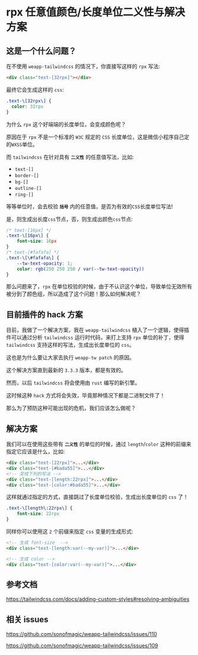 # rpx 任意值颜色/长度单位二义性与解决方案

## 这是一个什么问题？

在不使用 `weapp-tailwindcss` 的情况下，你直接写这样的 `rpx` 写法:

```html
<div class="text-[32rpx]"></div>
```

最终它会生成这样的 `css`:

```css
.text-\[32rpx\] {
  color: 32rpx
}
```

为什么 `rpx` 这个好端端的长度单位，会变成颜色呢？

原因在于 `rpx` 不是一个标准的 `W3C` 规定的 `CSS` 长度单位，这是微信小程序自己定的`WXSS`单位。

而 `tailwindcss` 在针对具有 **`二义性`** 的任意值写法，比如:

- `text-[]`
- `border-[]`
- `bg-[]`
- `outline-[]`
- `ring-[]`

等等单位时，会去校验 **`括号`** 内的任意值，是否为有效的`CSS`长度单位写法!

是，则生成出长度`css`节点，否，则生成出颜色`css`节点:

```css
/* text-[16px] */
.text-\[16px\] {
    font-size: 16px
}
/* text-[#fafafa] */
.text-\[\#fafafa\] {
    --tw-text-opacity: 1;
    color: rgb(250 250 250 / var(--tw-text-opacity))
}
```

那么问题来了，`rpx` 在单位校验的时候，由于不认识这个单位，导致单位无效所有被分到了颜色组，所以造成了这个问题！那么如何解决呢？

## 目前插件的 hack 方案

目前，我做了一个解决方案，我在 `weapp-tailwindcss` 植入了一个逻辑，使得插件可以通过分析 `tailwindcss` 运行时代码，来打上支持 `rpx` 单位的补丁，使得 `tailwindcss` 支持这样的写法，生成出长度单位的 `css`。

这也是为什么要让大家去执行 `weapp-tw patch` 的原因。

这个解决方案直到最新的 `3.3.3` 版本，都是有效的。

然而，以后 `tailwindcss` 将会使用由 `rust` 编写的新引擎。

这时候这种 `hack` 方式将会失效，毕竟那种情况下都是二进制文件了！

那么为了预防这种可能出现的危机，我们应该怎么做呢？

## 解决方案

我们可以在使用这些带有 **`二义性`** 的单位的时候，通过 `length`/`color` 这种的前缀来指定它应该是什么，比如:

```html
<div class="text-[22rpx]">...</div>
<div class="text-[#bada55]">...</div>
<!-- 变成下列的写法 -->
<div class="text-[length:22rpx]">...</div>
<div class="text-[color:#bada55]">...</div>
```

这样就通过指定的方式，直接跳过了长度单位校验，生成出长度单位的 `css` 了！

```css
.text-\[length\:22rpx\] {
    font-size: 22rpx
}
```

同样你可以使用这 `2` 个前缀来指定 `css` 变量的生成形式:

```html
<!-- 生成 font-size  -->
<div class="text-[length:var(--my-var)]">...</div>

<!-- 生成 color -->
<div class="text-[color:var(--my-var)]">...</div>
```

## 参考文档

<https://tailwindcss.com/docs/adding-custom-styles#resolving-ambiguities>

## 相关 issues

<https://github.com/sonofmagic/weapp-tailwindcss/issues/110>

<https://github.com/sonofmagic/weapp-tailwindcss/issues/109>
